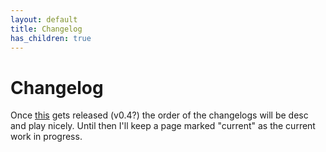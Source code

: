 ```yaml
---
layout: default
title: Changelog
has_children: true
---
```


# Changelog

Once [this](https://github.com/just-the-docs/just-the-docs/pull/726) gets released (v0.4?) the order of the changelogs will be desc and play nicely. Until then I'll keep a page marked "current" as the current work in progress.